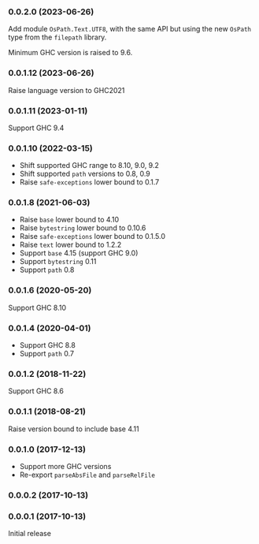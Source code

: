 ### 0.0.2.0 (2023-06-26)

Add module `OsPath.Text.UTF8`, with the same API but using
the new `OsPath` type from the `filepath` library.

Minimum GHC version is raised to 9.6.

### 0.0.1.12 (2023-06-26)

Raise language version to GHC2021

### 0.0.1.11 (2023-01-11)

Support GHC 9.4

### 0.0.1.10 (2022-03-15)

* Shift supported GHC range to 8.10, 9.0, 9.2
* Shift supported `path` versions to 0.8, 0.9
* Raise `safe-exceptions` lower bound to 0.1.7

### 0.0.1.8 (2021-06-03)

- Raise `base` lower bound to 4.10
- Raise `bytestring` lower bound to 0.10.6
- Raise `safe-exceptions` lower bound to 0.1.5.0
- Raise `text` lower bound to 1.2.2
- Support `base` 4.15 (support GHC 9.0)
- Support `bytestring` 0.11
- Support `path` 0.8

### 0.0.1.6 (2020-05-20)

Support GHC 8.10

### 0.0.1.4 (2020-04-01)

- Support GHC 8.8
- Support `path` 0.7

### 0.0.1.2 (2018-11-22)

Support GHC 8.6

### 0.0.1.1 (2018-08-21)

Raise version bound to include base 4.11

### 0.0.1.0 (2017-12-13)

* Support more GHC versions
* Re-export `parseAbsFile` and `parseRelFile`

### 0.0.0.2 (2017-10-13)

### 0.0.0.1 (2017-10-13)

Initial release
